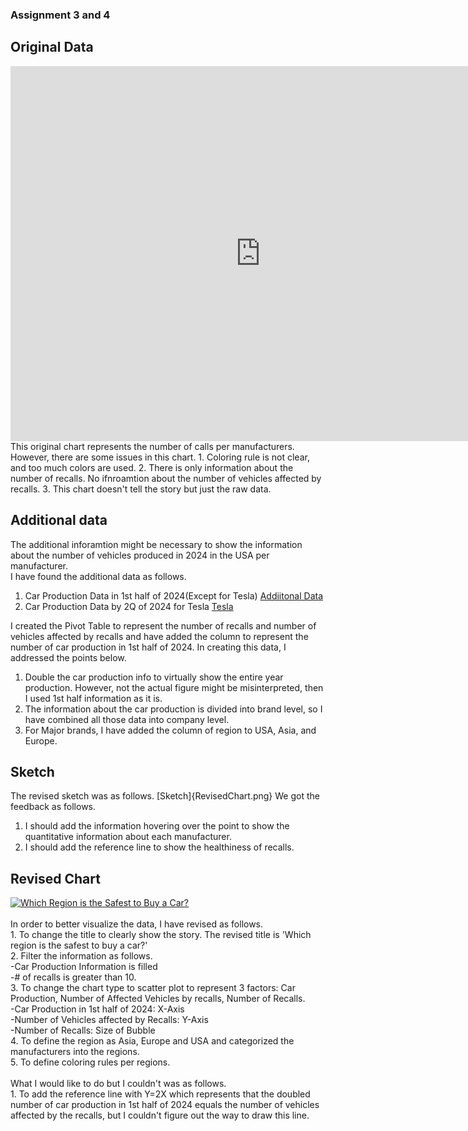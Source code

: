 ### Assignment 3 and 4

## Original Data
<iframe allow="geolocation" src="https://datahub.transportation.gov/dataset/NHTSA-Recalls-by-Manufacturer/mu99-t4jn/embed?width=800&height=600" width="800" height="600" style="border:0; padding: 0; margin: 0;"></iframe>
<br>This original chart represents the number of calls per manufacturers. However, there are some issues in this chart.
1. Coloring rule is not clear, and too much colors are used.
2. There is only information about the number of recalls. No ifnroamtion about the number of vehicles affected by recalls.
3. This chart doesn't tell the story but just the raw data.

## Additional data
The additional inforamtion might be necessary to show the information about the number of vehicles produced in 2024 in the USA per manufacturer.<br>
I have found the additional data as follows.
1. Car Production Data in 1st half of 2024(Except for Tesla)
[Addiitonal Data](https://www.carpro.com/blog/mid-year-2024-u.s-auto-sales-report-all-automakers-reporting)<br>
2. Car Production Data by 2Q of 2024 for Tesla
[Tesla](https://ir.tesla.com/press-release/tesla-vehicle-production-deliveries-and-date-financial-results-webcast-second-quarter-2024)<br>

I created the Pivot Table to represent the number of recalls and number of vehicles affected by recalls and have added the column to represent the number of car production in 1st half of 2024.
In creating this data, I addressed the points below.
1. Double the car production info to virtually show the entire year production. However, not the actual figure might be misinterpreted, then I used 1st half information as it is.
2. The information about the car production is divided into brand level, so I have combined all those data into company level.
3. For Major brands, I have added the column of region to USA, Asia, and Europe.

## Sketch
The revised sketch was as follows.
[Sketch]{RevisedChart.png}
We got the feedback as follows.
1. I should add the information hovering over the point to show the quantitative information about each manufacturer.
2. I should add the reference line to show the healthiness of recalls.

## Revised Chart
<div class='tableauPlaceholder' id='viz1731527060106' style='position: relative'><noscript><a href='#'><img alt='Which Region is the Safest to Buy a Car? ' src='https:&#47;&#47;public.tableau.com&#47;static&#47;images&#47;Ca&#47;CarRecalls_17315270468600&#47;WhichRegionistheSafesttoBuyaCar&#47;1_rss.png' style='border: none' /></a></noscript><object class='tableauViz'  style='display:none;'><param name='host_url' value='https%3A%2F%2Fpublic.tableau.com%2F' /> <param name='embed_code_version' value='3' /> <param name='site_root' value='' /><param name='name' value='CarRecalls_17315270468600&#47;WhichRegionistheSafesttoBuyaCar' /><param name='tabs' value='no' /><param name='toolbar' value='yes' /><param name='static_image' value='https:&#47;&#47;public.tableau.com&#47;static&#47;images&#47;Ca&#47;CarRecalls_17315270468600&#47;WhichRegionistheSafesttoBuyaCar&#47;1.png' /> <param name='animate_transition' value='yes' /><param name='display_static_image' value='yes' /><param name='display_spinner' value='yes' /><param name='display_overlay' value='yes' /><param name='display_count' value='yes' /><param name='language' value='en-US' /><param name='filter' value='publish=yes' /></object></div>
<script type='text/javascript'>
  var divElement = document.getElementById('viz1731527060106');
  var vizElement = divElement.getElementsByTagName('object')[0];
  vizElement.style.width='100%';vizElement.style.height=(divElement.offsetWidth*0.75)+'px';
  var scriptElement = document.createElement('script');
  scriptElement.src = 'https://public.tableau.com/javascripts/api/viz_v1.js';
  vizElement.parentNode.insertBefore(scriptElement, vizElement);
</script>
<br>In order to better visualize the data, I have revised as follows.<br>
  1. To change the title to clearly show the story. The revised title is 'Which region is the safest to buy a car?'<br>
  2. Filter the information as follows.<br>
      -Car Production Information is filled <br>
      -# of recalls is greater than 10.<br>
  3. To change the chart type to scatter plot to represent 3 factors: Car Production, Number of Affected Vehicles by recalls, Number of Recalls.<br>
      -Car Production in 1st half of 2024: X-Axis<br>
      -Number of Vehicles affected by Recalls: Y-Axis<br>
      -Number of Recalls: Size of Bubble<br>
  4. To define the region as Asia, Europe and USA and categorized the manufacturers into the regions.<br>
  5. To define coloring rules per regions.<br>
<br>
What I would like to do but I couldn't was as follows.<br>
  1. To add the reference line with Y=2X which represents that the doubled number of car production in 1st half of 2024 equals the number of vehicles affected by the recalls, but I couldn't figure out the way to draw this line.<br>

